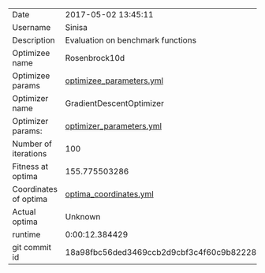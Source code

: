 | | |
| --- | --- |
| Date | 2017-05-02 13:45:11 |
| Username | Sinisa |
| Description | Evaluation on benchmark functions |
| Optimizee name | Rosenbrock10d |
| Optimizee params |  <a href="optimizee_parameters.yml">optimizee_parameters.yml</a>  |
| Optimizer name | GradientDescentOptimizer |
| Optimizer params: |  <a href="optimizer_parameters.yml">optimizer_parameters.yml</a>  |
| Number of iterations | 100 |
| Fitness at optima | 155.775503286 |
| Coordinates of optima |  <a href="optima_coordinates.yml">optima_coordinates.yml</a>  |
| Actual optima |  Unknown  |
| runtime | 0:00:12.384429 |
| git commit id | 18a98fbc56ded3469ccb2d9cbf3c4f60c9b82228 |